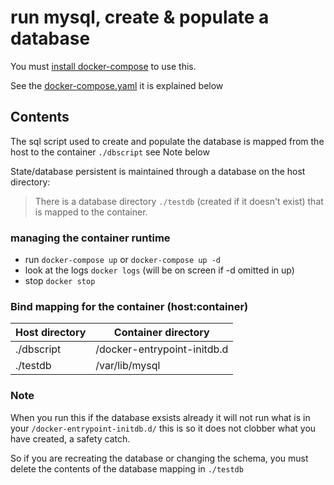 # run mysql, create & populate a database

You must [install docker-compose](https://docs.docker.com/compose/install/) to use this.

See the [docker-compose.yaml](docker-compose.yaml) it is explained below
## Contents
The sql script used to create and populate the database  is mapped from the host to the container `./dbscript` see Note below

State/database persistent is maintained through a database on the host directory:  
> There is a database directory  `./testdb` (created if it doesn't exist) that is mapped to the container.
### managing the container runtime
* run `docker-compose up` or `docker-compose up -d`
* look at the logs `docker logs`  (will be on screen if -d omitted in up)
* stop `docker stop`

### Bind mapping for the container (host:container)
Host directory | Container directory 
--------------- | -----------------
./dbscript   | /docker-entrypoint-initdb.d
./testdb  | /var/lib/mysql
###  Note
When you run this if the database exsists already it will not run what is in your `/docker-entrypoint-initdb.d/`
this is so it does not clobber what you have created, a safety catch.

So if you are recreating the database or changing the schema, you must delete the contents of the database mapping in `./testdb`
